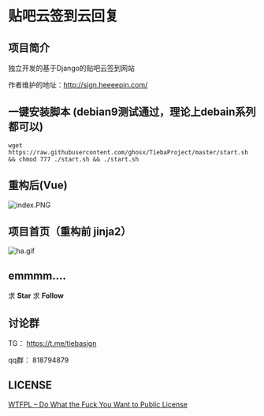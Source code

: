 # 贴吧云签到云回复



## 项目简介

独立开发的基于Django的贴吧云签到网站

作者维护的地址：http://sign.heeeepin.com/

## 一键安装脚本 (debian9测试通过，理论上debain系列都可以)

``wget https://raw.githubusercontent.com/ghosx/TiebaProject/master/start.sh && chmod 777 ./start.sh && ./start.sh
``
 
## 重构后(Vue)

![index.PNG](https://i.loli.net/2019/11/29/K6TlhREPIjQsp3A.png)


## 项目首页（重构前 jinja2）
![ha.gif](https://i.loli.net/2018/08/16/5b7556bb2ce4e.png)

## emmmm.... 

求 **Star** 求 **Follow**

## 讨论群

TG： https://t.me/tiebasign

qq群： 818794879

## LICENSE

[WTFPL – Do What the Fuck You Want to Public License](http://www.wtfpl.net/about/)

